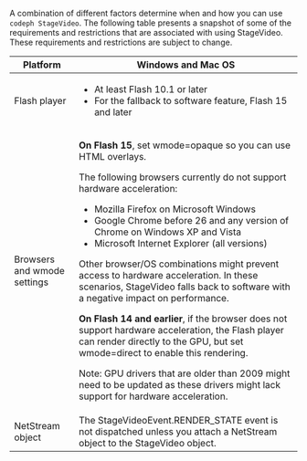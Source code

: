 ---
---

<a id="section_64DDAA8DB215493E8A7CA6636819D350"></a>

A combination of different factors determine when and how you can use `codeph StageVideo`. The following table presents a snapshot of some of the requirements and restrictions that are associated with using StageVideo. These requirements and restrictions are subject to change.

<table id="table_882F4462A5AE47E28A60A39D112164A7"> 
 <tgroup cols="2">
  <colspec colnum="1" colname="col1" colwidth="1.00*" />
  <colspec colnum="2" colname="col2" colwidth="2.57*" />
  <thead> 
   <tr> 
    <th colname="col1" class="entry">Platform </th> 
    <th colname="col2" class="entry">Windows and Mac OS </th> 
   </tr>
  </thead> 
  <tbody> 
   <tr> 
    <td colname="col1">Flash player </td> 
    <td colname="col2"> 
     <ul id="ul_s42_lm2_jp"> 
      <li id="li_308FA9EC206B437A9EE04C29F9480B73">At least Flash 10.1 or later </li> 
      <li id="li_5898EDB0D12A43389076BCC7F4A27A0A">For the fallback to software feature, Flash 15 and later </li> 
     </ul> </td> 
   </tr> 
   <tr> 
    <td colname="col1">Browsers and <span class="codeph">wmode</span> settings </td> 
    <td colname="col2"> <p><b>On Flash 15</b>, set <span class="codeph">wmode=opaque</span> so you can use HTML overlays. </p> <p>The following browsers currently do not support hardware acceleration: 
      <ul id="ul_frv_ykf_jp"> 
       <li id="li_3D407A61FEE042A9B85A6EFACA6D7719">Mozilla Firefox on Microsoft Windows </li> 
       <li id="li_39B85AC352564DA8B86EA826638F1F4B">Google Chrome before 26 and any version of Chrome on Windows XP and Vista </li> 
       <li id="li_0042BA6070C849E6B7C4B4BF4333F712">Microsoft Internet Explorer (all versions) </li> 
      </ul>Other browser/OS combinations might prevent access to hardware acceleration. In these scenarios, <span class="codeph">StageVideo</span> falls back to software with a negative impact on performance. </p> <p><b>On Flash 14 and earlier</b>, if the browser does not support hardware acceleration, the Flash player can render directly to the GPU, but set <span class="codeph">wmode=direct</span> to enable this rendering. <p type="tip">Note: GPU drivers that are older than 2009 might need to be updated as these drivers might lack support for hardware acceleration. </p> </p> </td> 
   </tr> 
   <tr> 
    <td colname="col1">NetStream object </td> 
    <td colname="col2">The <span class="codeph">StageVideoEvent.RENDER_STATE</span> event is not dispatched unless you attach a <span class="codeph">NetStream</span> object to the <span class="codeph">StageVideo</span> object. </td> 
   </tr> 
  </tbody> 
 </tgroup> 
</table>

